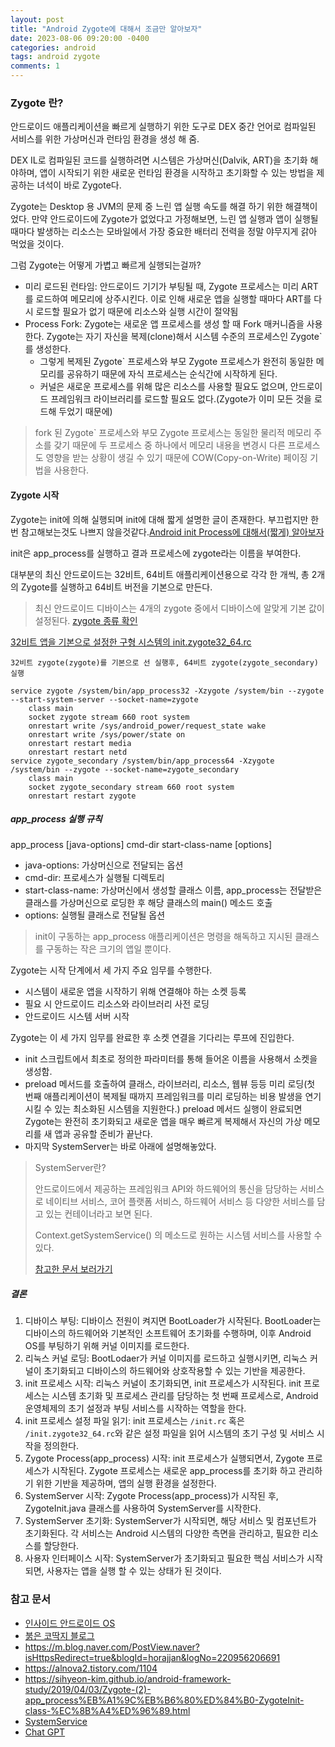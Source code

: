 ```yaml
---
layout: post
title: "Android Zygote에 대해서 조금만 알아보자"
date: 2023-08-06 09:20:00 -0400 
categories: android
tags: android zygote
comments: 1
---
```


### Zygote 란?

안드로이드 애플리케이션을 빠르게 실행하기 위한 도구로 DEX 중간 언어로 컴파일된 서비스를 위한 가상머신과 런타임 환경을 생성 해 줌.

DEX IL로 컴파일된 코드를 실행하려면 시스템은 가상머신(Dalvik, ART)을 초기화 해야하며, 앱이 시작되기 위한 새로운 런타임 환경을 시작하고 초기화할 수 있는 방법을 제공하는 녀석이 바로 Zygote다.

Zygote는 Desktop 용 JVM의 문제 중 느린 앱 실행 속도를 해결 하기 위한 해결책이었다.
만약 안드로이드에 Zygote가 없었다고 가정해보면, 느린 앱 실행과 앱이 실행될 때마다 발생하는 리소스는 모바일에서 가장 중요한 배터리 전력을 정말 야무지게 갉아 먹었을 것이다.

그럼 Zygote는 어떻게 가볍고 빠르게 실행되는걸까?

- 미리 로드된 런타임: 안드로이드 기기가 부팅될 때, Zygote 프로세스는 미리 ART를 로드하여 메모리에 상주시킨다. 이로 인해 새로운 앱을 실행할 때마다 ART를 다시 로드할 필요가 없기 때문에 리소스와 실행 시간이 절약됨
- Process Fork: Zygote는 새로운 앱 프로세스를 생성 할 때 Fork 매커니즘을 사용한다. Zygote는 자기 자신을 복제(clone)해서 시스템 수준의 프로세스인 Zygote`를 생성한다.
  - 그렇게 복제된 Zygote` 프로세스와 부모 Zygote 프로세스가 완전히 동일한 메모리를 공유하기 때문에 자식 프로세스는 순식간에 시작하게 된다.
  - 커널은 새로운 프로세스를 위해 많은 리소스를 사용할 필요도 없으며, 안드로이드 프레임워크 라이브러리를 로드할 필요도 없다.(Zygote가 이미 모든 것을 로드해 두었기 때문에)

> fork 된 Zygote` 프로세스와 부모 Zygote 프로세스는 동일한 물리적 메모리 주소를 갖기 때문에 두 프로세스 중 하나에서 메모리 내용을 변경시 다른 프로세스도 영향을 받는 상황이 생길 수 있기 때문에 COW(Copy-on-Write) 페이징 기법을 사용한다.

#### Zygote 시작

Zygote는 init에 의해 실행되며 init에 대해 짧게 설명한 글이 존재한다.
부끄럽지만 한번 참고해보는것도 나쁘지 않을것같다.[Android init Process에 대해서(짧게) 알아보자](https://sun5066.github.io/2023/07/27/init-process)

init은 app_process를 실행하고 결과 프로세스에 zygote라는 이름을 부여한다.

대부분의 최신 안드로이드는 32비트, 64비트 애플리케이션용으로 각각 한 개씩, 총 2개의 Zygote를 실행하고 64비트 버전을 기본으로 만든다. 

> 최신 안드로이드 디바이스는 4개의 zygote 중에서 디바이스에 알맞게 기본 값이 설정된다. [zygote 종류 확인](https://github.com/crystax/android-platform-system-core/tree/master/rootdir)

[32비트 앱을 기본으로 설정한 구형 시스템의 init.zygote32_64.rc](https://github.com/crystax/android-platform-system-core/blob/master/rootdir/init.zygote32_64.rc)
```
32비트 zygote(zygote)를 기본으로 선 실행후, 64비트 zygote(zygote_secondary) 실행

service zygote /system/bin/app_process32 -Xzygote /system/bin --zygote --start-system-server --socket-name=zygote
    class main
    socket zygote stream 660 root system
    onrestart write /sys/android_power/request_state wake
    onrestart write /sys/power/state on
    onrestart restart media
    onrestart restart netd
service zygote_secondary /system/bin/app_process64 -Xzygote /system/bin --zygote --socket-name=zygote_secondary
    class main
    socket zygote_secondary stream 660 root system
    onrestart restart zygote
```

##### app_process 실행 규칙

app_process [java-options] cmd-dir start-class-name [options]

- java-options: 가상머신으로 전달되는 옵션
- cmd-dir: 프로세스가 실행될 디렉토리
- start-class-name: 가상머신에서 생성할 클래스 이름, app_process는 전달받은 클래스를 가상머신으로 로딩한 후 해당 클래스의 main() 메소드 호출
- options: 실행될 클래스로 전달될 옵션

> init이 구동하는 app_process 애플리케이션은 명령을 해독하고 지시된 클래스를 구동하는 작은 크기의 앱일 뿐이다.

Zygote는 시작 단계에서 세 가지 주요 임무를 수행한다.

- 시스템이 새로운 앱을 시작하기 위해 연결해야 하는 소켓 등록
- 필요 시 안드로이드 리소스와 라이브러리 사전 로딩
- 안드로이드 시스템 서버 시작

Zygote는 이 세 가지 임무를 완료한 후 소켓 연결을 기다리는 루프에 진입한다.

- init 스크립트에서 최초로 정의한 파라미터를 통해 들어온 이름을 사용해서 소켓을 생성함.
- preload 메서드를 호출하여 클래스, 라이브러리, 리소스, 웹뷰 등등 미리 로딩(첫 번째 애플리케이션이 복제될 때까지 프레임워크를 미리 로딩하는 비용 발생을 연기시킬 수 있는 최소화된 시스템을 지원한다.) preload 메서드 실행이 완료되면 Zygote는 완전히 초기화되고 새로운 앱을 매우 빠르게 복제해서 자신의 가상 메모리를 새 앱과 공유할 준비가 끝난다.
- 마지막 SystemServer는 바로 아래에 설명해놓았다.

> SystemServer란?
>
> 안드로이드에서 제공하는 프레임워크 API와 하드웨어의 통신을 담당하는 서비스로
> 네이티브 서비스, 코어 플랫폼 서비스, 하드웨어 서비스 등 다양한 서비스를 담고 있는 컨테이너라고 보면 된다.
>
> Context.getSystemService() 의 메소드로 원하는 시스템 서비스를 사용할 수 있다.
> 
> [참고한 문서 보러가기](https://elecs.tistory.com/128)

##### 결론

1. 디바이스 부팅: 디바이스 전원이 켜지면 BootLoader가 시작된다. BootLoader는 디바이스의 하드웨어와 기본적인 소프트웨어 초기화를 수행하며, 이후 Android OS를 부팅하기 위해 커널 이미지를 로드한다.
2. 리눅스 커널 로딩: BootLodaer가 커널 이미지를 로드하고 실행시키면, 리눅스 커널이 초기화되고 디바이스의 하드웨어와 상호작용할 수 있는 기반을 제공한다.
3. init 프로세스 시작: 리눅스 커널이 초기화되면, init 프로세스가 시작된다. init 프로세스는 시스템 초기화 및 프로세스 관리를 담당하는 첫 번째 프로세스로, Android 운영체제의 초기 설정과 부팅 서비스를 시작하는 역할을 한다.
4. init 프로세스 설정 파일 읽기: init 프로세스는 `/init.rc` 혹은 `/init.zygote32_64.rc`와 같은 설정 파일을 읽어 시스템의 초기 구성 및 서비스 시작을 정의한다.
5. Zygote Process(app_process) 시작: init 프로세스가 실행되면서, Zygote 프로세스가 시작된다. Zygote 프로세스는 새로운 app_process를 초기화 하고 관리하기 위한 기반을 제공하며, 앱의 실행 환경을 설정한다.
6. SystemServer 시작: Zygote Process(app_process)가 시작된 후, ZygoteInit.java 클래스를 사용하여 SystemServer를 시작한다.
7. SystemServer 초기화: SystemServer가 시작되면, 해당 서비스 및 컴포넌트가 초기화된다. 각 서비스는 Android 시스템의 다양한 측면을 관리하고, 필요한 리소스를 할당한다.
8. 사용자 인터페이스 시작: SystemServer가 초기화되고 필요한 핵심 서비스가 시작되면, 사용자는 앱을 실행 할 수 있는 상태가 된 것이다.

### 참고 문서

- [인사이드 안드로이드 OS](https://www.google.com/search?q=%EC%9D%B8%EC%82%AC%EC%9D%B4%EB%93%9C+%EC%95%88%EB%93%9C%EB%A1%9C%EC%9D%B4%EB%93%9C+os&sourceid=chrome&ie=UTF-8)
- [붉은 코딱지 블로그](https://m.blog.naver.com/bl2019/10186845812)
- https://m.blog.naver.com/PostView.naver?isHttpsRedirect=true&blogId=horajjan&logNo=220956206691
- https://alnova2.tistory.com/1104
- https://sihyeon-kim.github.io/android-framework-study/2019/04/03/Zygote-(2)-app_process%EB%A1%9C%EB%B6%80%ED%84%B0-ZygoteInit-class-%EC%8B%A4%ED%96%89.html
- [SystemService](https://elecs.tistory.com/128)
- [Chat GPT](https://chat.openai.com/share/ffa60f4c-8fd6-437e-8e71-ae151cbdd9f0)